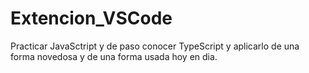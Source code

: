 # Extencion_VSCode
Practicar JavaSctript y de paso conocer TypeScript y aplicarlo de una forma novedosa y de una forma usada hoy en dia.

